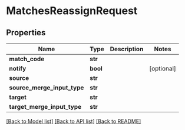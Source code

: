 # MatchesReassignRequest

## Properties
Name | Type | Description | Notes
------------ | ------------- | ------------- | -------------
**match_code** | **str** |  | 
**notify** | **bool** |  | [optional] 
**source** | **str** |  | 
**source_merge_input_type** | **str** |  | 
**target** | **str** |  | 
**target_merge_input_type** | **str** |  | 

[[Back to Model list]](../README.md#documentation-for-models) [[Back to API list]](../README.md#documentation-for-api-endpoints) [[Back to README]](../README.md)


